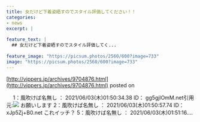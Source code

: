 ```yaml
---
title: 女だけど下着姿晒すのでスタイル評価してください！！
categories:
- news
excerpt: |
  
feature_text: |
  ## 女だけど下着姿晒すのでスタイル評価してく...
  
feature_image: "https://picsum.photos/2560/600?image=733"
image: "https://picsum.photos/2560/600?image=733"
---
```


[http://vippers.jp/archives/9704876.html](http://vippers.jp/archives/9704876.html)
posted on 

<!--more-->

　 1：風吹けば名無し ： 2021/06/03(木)01:50:34.38 ID： gg5gjlOmM.net引用元:![](https://i.imgur.com/LqKrfXK.jpg) お願いします 2：風吹けば名無し ： 2021/06/03(木)01:50:57.74 ID： xJp5Zj+B0.net これイッチ？ 5：風吹けば名無し ： 2021/06/03(木)01:51:16....
